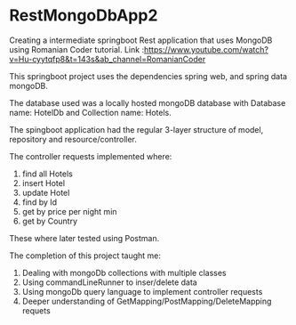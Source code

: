 # RestMongoDbApp2

Creating a intermediate springboot Rest application that uses MongoDB using 
Romanian Coder tutorial. Link :https://www.youtube.com/watch?v=Hu-cyytqfp8&t=143s&ab_channel=RomanianCoder

This springboot project uses the dependencies spring web, and spring data mongoDB.

The database used was a locally hosted mongoDB database with Database name: HotelDb and Collection name: Hotels.

The spingboot application had the regular 3-layer structure of model, repository and resource/controller.

The controller requests implemented where:
  1. find all Hotels
  2. insert Hotel
  3. update Hotel
  4. find by Id
  5. get by price per night min
  6. get by Country

These where later tested using Postman.

The completion of this project taught me:
  1. Dealing with mongoDb collections with multiple classes
  2. Using commandLineRunner to inser/delete data
  3. Using mongoDb query language to implement controller requests
  4. Deeper understanding of GetMapping/PostMapping/DeleteMapping requets

